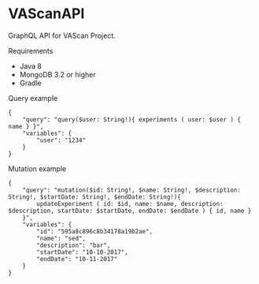 # VAScanAPI
GraphQL API for VAScan Project.

Requirements
* Java 8
* MongoDB 3.2 or higher
* Gradle

Query example

```
{
	"query": "query($user: String!){ experiments ( user: $user ) { name } }",
	"variables": {
		"user": "1234"
	}
}
```

Mutation example

```
{
	"query": "mutation($id: String!, $name: String!, $description: String!, $startDate: String!, $endDate: String!){
	    updateExperiment ( id: $id, name: $name, description: $description, startDate: $startDate, endDate: $endDate ) { id, name }
	}",
	"variables": {
		"id": "595a8c896c8b34178a19b2ae",
		"name": "sed",
		"description": "bar",
		"startDate": "10-10-2017",
		"endDate": "10-11-2017"
	}
}
```